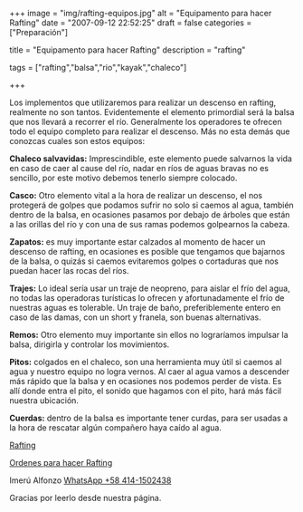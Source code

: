 +++
image = "img/rafting-equipos.jpg" 
alt = "Equipamento para hacer Rafting" 
date = "2007-09-12 22:52:25"
draft = false 
categories = ["Preparación"] 

title = "Equipamento para hacer Rafting" 
description = "rafting" 

tags = ["rafting","balsa","rio","kayak","chaleco"] 

+++

Los implementos que utilizaremos para realizar un descenso en rafting, realmente no son tantos. Evidentemente el elemento primordial será la balsa que nos llevará a recorrer el rí­o. Generalmente los operadores te ofrecen todo el equipo completo para realizar el descenso. Más no esta demás  que conozcas cuales son estos equipos:

**Chaleco salvavidas:** Imprescindible, este elemento puede salvarnos la vida en caso de caer al cause del rí­o, nadar en rí­os de aguas bravas no es sencillo, por este motivo debemos tenerlo siempre colocado.

**Casco:**  Otro elemento vital a la hora de realizar un descenso, el nos protegerá de golpes que podamos sufrir no solo si caemos al agua, también dentro de la balsa, en ocasiones pasamos por debajo de árboles que están a las orillas del rí­o y con una de sus ramas podemos golpearnos la cabeza.

**Zapatos:** es muy importante estar calzados al momento de hacer un descenso de rafting, en ocasiones es posible que tengamos que bajarnos de la balsa, o quizás si caemos evitaremos golpes o cortaduras que nos puedan hacer las rocas del rí­os.

**Trajes:** Lo ideal serí­a usar un traje de neopreno, para aislar el frí­o del agua, no todas las operadoras turí­sticas lo ofrecen y afortunadamente el frí­o de nuestras aguas es tolerable. Un traje de baño, preferiblemente entero en caso de las damas, con un short y franela, son buenas alternativas.

**Remos:** Otro elemento muy importante sin ellos no lograrí­amos impulsar la balsa, dirigirla y controlar los movimientos.

**Pitos:** colgados en el chaleco, son una herramienta muy útil si caemos al agua y nuestro equipo no logra vernos. Al caer al agua vamos a descender más rápido que la balsa y en ocasiones nos podemos perder de vista. Es allí­ donde entra el pito, el sonido que hagamos con el pito, hará más fácil nuestra ubicación.

**Cuerdas:** dentro de la balsa es importante tener curdas, para ser usadas a la hora de rescatar algún compañero haya caí­do al agua.


[Rafting](/post/rafting/)

[Ordenes para hacer Rafting](/post/comandos-basicos-del-rafting/)

Imerú Alfonzo [WhatsApp +58 414-1502438](https://wa.me/584141502438)

Gracias por leerlo desde nuestra página.

